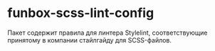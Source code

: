 # funbox-scss-lint-config

Пакет содержит правила для линтера Stylelint, соответствующие принятому в компании стайлгайду для SCSS-файлов.
